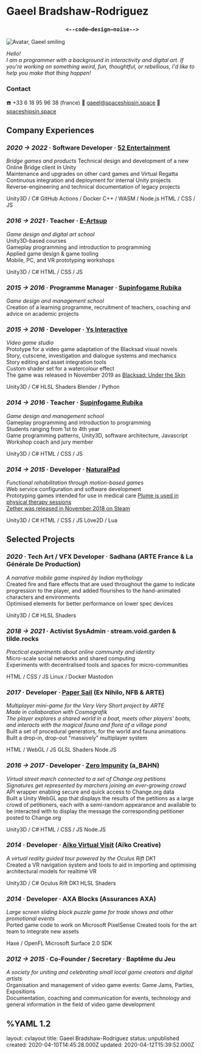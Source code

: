 <div class="head">
<h1> Gaeel Bradshaw-Rodriguez </h1>
<h3> <center><strong><code><--code—design—noise--></code></strong></center> </h3>
</div>

![Avatar, Gaeel smiling](/images/avatar-coffee.png)

<p class="spacer"></p>

<div class="contacth">

<div class="intro">

*Hello!*   
*I am a programmer with a background in interactivity and digital art.*
*If you're working on something weird, fun, thoughtful, or rebellious, I'd like to help you make that thing happen!*

</div>

<h3> Contact </h3>
☎️ +33 6 18 95 96 38 (france)   
💌 <a href="mailto:gaeel@spaceshipsin.space">gaeel@spaceshipsin.space</a>   
🚀 <a href="/">spaceshipsin.space</a>  
</div>

<p class="spacer"></p>

## Company Experiences
### *2020 -> 2022* · Software Developer · [**52 Entertainment**](https://www.52-entertainment.com/)
<div class="container">
<div class="segment description">

*Bridge games and products*
Technical design and development of a new Online Bridge client in Unity  
Maintenance and upgrades on other card games and Virtual Regatta
Continuous integration and deployment for internal Unity projects  
Reverse-engineering and technical documentation of legacy projects
</div>
<div class="segment skills">

Unity3D / C#
GitHub Actions / Docker
C++ / WASM / Node.js
HTML / CSS / JS
</div>
</div>

### *2016 -> 2021* · Teacher · [**E-Artsup**](https://www.e-artsup.net/ecole-graphisme-design-infographie-lille.aspx)
<div class="container">
<div class="segment description">

*Game design and digital art school*   
Unity3D-based courses   
Gameplay programming and introduction to programming   
Applied game design & game tooling   
Mobile, PC, and VR prototyping workshops
</div>
<div class="segment skills">

Unity3D / C#
HTML / CSS / JS
</div>
</div>


### *2015 -> 2016* · Programme Manager · [**Supinfogame Rubika**](https://rubika-edu.com/)
*Game design and management school*   
Creation of a learning programme, recruitment of teachers, coaching and advice on academic projects


### *2015 -> 2016* · Developer · [**Ys Interactive**](http://studioysinteractive.com/)
<div class="container">
<div class="segment description">

*Video game studio*   
Prototype for a video game adaptation of the Blacksad visual novels  
Story, cutscene, investigation and dialogue systems and mechanics  
Story editing and asset integration tools     
Custom shader set for a watercolour effect    
The game was released in November 2019 as [Blacksad: Under the Skin](https://www.mobygames.com/game/windows/blacksad-under-the-skin)
</div>
<div class="segment skills">

Unity3D / C#
HLSL Shaders
Blender / Python
</div>
</div>

### *2014 -> 2016* · Teacher · [**Supinfogame Rubika**](https://rubika-edu.com/)
<div class="container">
<div class="segment description">

*Game design and management school*   
Gameplay programming and introduction to programming   
Students ranging from 1st to 4th year   
Game programming patterns, Unity3D, software architecture, Javascript   
Workshop coach and jury member   
</div>
<div class="segment skills">

Unity3D / C#
HTML / CSS / JS
</div>
</div>


### *2014 -> 2015* · Developer · [**NaturalPad**](http://www.naturalpad.fr/en/)
<div class="container">
<div class="segment description">

*Functional rehabilitation through motion-based games*   
Web service configuration and software development   
Prototyping games intended for use in medical care
[Plume is used in physical therapy sessions](https://www.youtube.com/watch?v=hfr0D9UwcJg)   
[Zether was released in November 2018 on Steam](https://store.steampowered.com/app/924830/Zether/)
</div>
<div class="segment skills">

Unity3D / C#
HTML / CSS / JS
Löve2D / Lua
</div>
</div>

<p class="spacer break"></p>

## Selected Projects

### *2020* · Tech Art / VFX Developer · **Sadhana** (ARTE France & La Générale De Production)

<div class="container">
<div class="segment description">

*A narrative mobile game inspired by Indian mythology*   
Created fire and flare effects that are used throughout the game to indicate progression to the player, and added flourishes to the hand-animated characters and environments    
Optimised elements for better performance on lower spec devices   
</div>
<div class="segment skills">

Unity3D / C#
HLSL Shaders
</div>
</div>


### *2018 -> 2021* · Activist SysAdmin · **stream.void.garden & tilde.rocks**

<div class="container">
<div class="segment description">

*Practical experiments about online community and identity*  
Micro-scale social networks and shared computing   
Experiments with decentralised tools and spaces for micro-communities   
</div>
<div class="segment skills">

HTML / CSS / JS
Linux / Docker
Mastodon
</div>
</div>


### *2017* · Developer · [**Paper Sail**](https://papersail.lab.arte.tv/) (Ex Nihilo, NFB & ARTE)

<div class="container">
<div class="segment description">

*Multiplayer mini-game for the Very Very Short project by ARTE*   
*Made in collaboration with Cosmografik*   
*The player explores a shared world in a boat, meets other players' boats, and interacts with the magical fauna and flora of a village pond*   
Built a set of procedural generators, for the world and fauna animations   
Built a drop-in, drop-out "massively" multiplayer system
</div>
<div class="segment skills">

HTML / WebGL / JS
GLSL Shaders
Node.JS
</div>
</div>


### *2016 -> 2017* · Developer · [**Zero Impunity**](https://zeroimpunity.com/?lang=en) (a_BAHN)
<div class="container">
<div class="segment description">

*Virtual street march connected to a set of Change.org petitions*   
*Signatures get represented by marchers joining an ever-growing crowd*   
API wrapper enabling secure and quick access to Change.org data   
Built a Unity WebGL app that displays the results of the petitions as a large crowd of petitioners, each with a semi-random appearance and available to be interacted with to display the message the corresponding petitioner posted to Change.org   
</div>
<div class="segment skills">

Unity3D / C#
HTML / CSS / JS
Node.JS
</div>
</div>


### *2014* · Developer · [**Aïko Virtual Visit**](https://aiko-creative.fr/realite-virtuelle/vr-immobilier.p15) (Aïko Creative)

<div class="container">
<div class="segment description">

*A virtual reality guided tour powered by the Oculus Rift DK1*   
Created a VR navigation system and tools to aid in importing and optimising architectural models for realtime VR
</div>
<div class="segment skills">

Unity3D / C#
Oculus Rift DK1
HLSL Shaders
</div>
</div>


### *2014* · Developer · **AXA Blocks** (Assurances AXA)

<div class="container">
<div class="segment description">

*Large screen sliding block puzzle game for trade shows and other promotional events*   
Ported game code to work on Microsoft PixelSense
Created tools for the art team to integrate new assets
</div>
<div class="segment skills">

Haxe / OpenFL
Microsoft Surface 2.0 SDK
</div>
</div>

### *2012 -> 2015* · Co-Founder / Secretary · **Baptême du Jeu**
*A society for uniting and celebrating small local game creators and digital artists*   
Organisation and management of video game events: Game Jams, Parties, Expositions   
Documentation, coaching and communication for events, technology and general information in the field of video game development


%YAML 1.2
---
layout: cvlayout
title: Gaeel Bradshaw-Rodriguez
status: unpublished
created: 2020-04-10T14:45:28.000Z
updated: 2020-04-12T15:39:52.000Z
